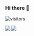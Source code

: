 ### Hi there 👋

![visitors](https://visitor-badge.laobi.icu/badge?page_id=hotraygroup.hotraygroup)

<img align="left" src="https://github-readme-stats.vercel.app/api?username=hotraygroup&count_private=true&show_icons=true&theme=dark" />
<img align="left" src="https://github-readme-stats.vercel.app/api/top-langs/?username=hotraygroup&theme=dark&hide=html" />
